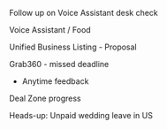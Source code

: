 Follow up on Voice Assistant desk check

Voice Assistant / Food

Unified Business Listing - Proposal

Grab360 - missed deadline
- Anytime feedback

Deal Zone progress

Heads-up: Unpaid wedding leave in US


